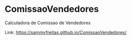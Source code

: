 # ComissaoVendedores
Calculadora de Comissao de Vendedores

Link: https://sammyfreitas.github.io/ComissaoVendedores/
